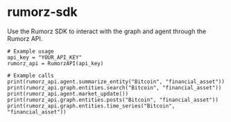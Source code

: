 # rumorz-sdk

Use the Rumorz SDK to interact with the graph and agent through the Rumorz API.

```
# Example usage
api_key = "YOUR_API_KEY"
rumorz_api = RumorzAPI(api_key)

# Example calls
print(rumorz_api.agent.summarize_entity("Bitcoin", "financial_asset"))
print(rumorz_api.graph.entities.search("Bitcoin", "financial_asset"))
print(rumorz_api.agent.market_update())
print(rumorz_api.graph.entities.posts("Bitcoin", "financial_asset"))
print(rumorz_api.graph.entities.time_series("Bitcoin", "financial_asset"))

```